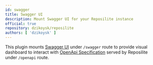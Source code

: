 ```yaml
---
id: swagger
title: Swagger UI
description: Mount Swagger UI for your Reposilite instance
official: true
repository: dzikoysk/reposilite
authors: [ 'dzikoysk' ]
---
```


This plugin mounts 
[Swagger UI](https://swagger.io/)
under `/swagger` route to provide visual dashboard to interact with 
[OpenApi Specification](https://spec.openapis.org/oas/latest.html#) 
served by Reposilite under `/openapi` route.
